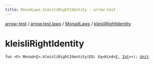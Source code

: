 ```yaml
---
title: MonadLaws.kleisliRightIdentity - arrow-test
---
```


[arrow-test](../../index.html) / [arrow.test.laws](../index.html) / [MonadLaws](index.html) / [kleisliRightIdentity](./kleisli-right-identity.html)

# kleisliRightIdentity

`fun <F> Monad<`[`F`](kleisli-right-identity.html#F)`>.kleisliRightIdentity(EQ: Eq<Kind<`[`F`](kleisli-right-identity.html#F)`, `[`Int`](https://kotlinlang.org/api/latest/jvm/stdlib/kotlin/-int/index.html)`>>): `[`Unit`](https://kotlinlang.org/api/latest/jvm/stdlib/kotlin/-unit/index.html)